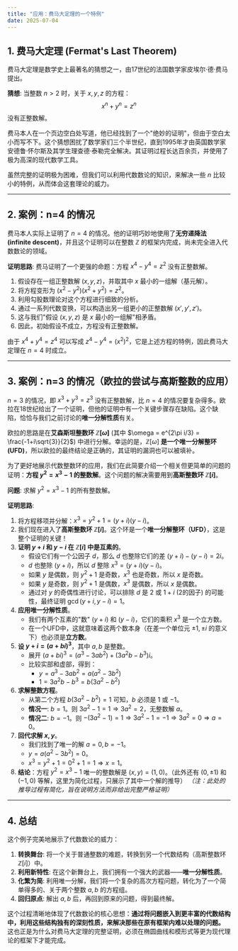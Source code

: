 ```yaml
---
title: "应用：费马大定理的一个特例"
date: 2025-07-04
---
```


## 1. 费马大定理 (Fermat's Last Theorem)

费马大定理是数学史上最著名的猜想之一，由17世纪的法国数学家皮埃尔·德·费马提出。

**猜想**:
当整数 $n > 2$ 时，关于 $x, y, z$ 的方程：
$$ x^n + y^n = z^n $$
没有正整数解。

费马本人在一个页边空白处写道，他已经找到了一个"绝妙的证明"，但由于空白太小而写不下。这个猜想困扰了数学家们三个半世纪，直到1995年才由英国数学家安德鲁·怀尔斯及其学生理查德·泰勒完全解决。其证明过程长达百余页，并使用了极为高深的现代数学工具。

虽然完整的证明极为困难，但我们可以利用代数数论的知识，来解决一些 $n$ 比较小的特例，从而体会这套理论的威力。

---

## 2. 案例：n=4 的情况

费马本人实际上证明了 $n=4$ 的情况。他的证明巧妙地使用了**无穷递降法 (infinite descent)**，并且这个证明可以在整数 $\mathbb{Z}$ 的框架内完成，尚未完全进入代数数论的领域。

**证明思路**:
费马证明了一个更强的命题：方程 $x^4 - y^4 = z^2$ 没有正整数解。

1. 假设存在一组正整数解 $(x, y, z)$，并取其中 $x$ 最小的一组解（基元解）。
2. 将方程变形为 $(x^2-y^2)(x^2+y^2)=z^2$。
3. 利用勾股数理论对这个方程进行细致的分析。
4. 通过一系列代数变换，可以构造出另一组更小的正整数解 $(x', y', z')$。
5. 这与我们"假设 $(x, y, z)$ 是 $x$ 最小的一组解"相矛盾。
6. 因此，初始假设不成立，方程没有正整数解。

由于 $x^4+y^4=z^4$ 可以写成 $z^4-y^4=(x^2)^2$，它是上述方程的特例，因此费马大定理在 $n=4$ 时成立。

---

## 3. 案例：n=3 的情况（欧拉的尝试与高斯整数的应用）

$n=3$ 的情况，即 $x^3+y^3=z^3$ 没有正整数解，比 $n=4$ 的情况要复杂得多。欧拉在18世纪给出了一个证明，但他的证明中有一个关键步骤存在缺陷。这个缺陷，恰恰与我们之前讨论的**唯一分解性质**有关。

欧拉的思路是在**艾森斯坦整数环 $\mathbb{Z}[\omega]$** (其中 $\omega = e^{2\pi i/3} = \frac{-1+i\sqrt{3}}{2}$) 中进行分解。幸运的是，$\mathbb{Z}[\omega]$ **是一个唯一分解整环 (UFD)**，所以欧拉的最终结论是正确的，其证明的漏洞也可以被填补。

为了更好地展示代数整数环的应用，我们在此简要介绍一个相关但更简单的问题的证明：**方程 $y^2 = x^3 - 1$ 的整数解**。这个问题的解决需要用到**高斯整数环 $\mathbb{Z}[i]$**。

**问题**: 求解 $y^2 = x^3 - 1$ 的所有整数解。

**证明思路**:

1. 将方程移项并分解：$x^3 = y^2 + 1 = (y+i)(y-i)$。
2. 我们现在进入了**高斯整数环 $\mathbb{Z}[i]$**。这个环是一个**唯一分解整环（UFD）**，这是整个证明的关键！
3. **证明 $y+i$ 和 $y-i$ 在 $\mathbb{Z}[i]$ 中是互素的**。
    - 假设它们有一个公因子 $d$，那么 $d$ 也整除它们的差 $(y+i)-(y-i)=2i$。
    - $d$ 也整除 $(y+i)$，所以 $d$ 整除 $x^3 = (y+i)(y-i)$。
    - 如果 $y$ 是偶数，则 $y^2+1$ 是奇数，$x^3$ 也是奇数，所以 $x$ 是奇数。
    - 如果 $y$ 是奇数，则 $y^2+1$ 是偶数，$x^3$ 是偶数，所以 $x$ 是偶数。
    - 通过对 $y$ 的奇偶性进行讨论，可以排除 $d$ 是 $2$ 或 $1+i$ (2的因子) 的可能性，最终证明 $\gcd(y+i, y-i)=1$。
4. **应用唯一分解性质**。
    - 我们有两个互素的"数" $(y+i)$ 和 $(y-i)$，它们的乘积 $x^3$ 是一个立方数。
    - 在一个UFD中，这就意味着这两个数本身（在差一个单位元 $\pm 1, \pm i$ 的意义下）也必须是**立方数**。
5. **设 $y+i = (a+bi)^3$**，其中 $a,b$ 是整数。
    - 展开 $(a+bi)^3 = (a^3 - 3ab^2) + (3a^2b - b^3)i$。
    - 比较实部和虚部，得到：
        - $y = a^3 - 3ab^2 = a(a^2-3b^2)$
        - $1 = 3a^2b - b^3 = b(3a^2-b^2)$
6. **求解整数方程**。
    - 从第二个方程 $b(3a^2-b^2)=1$ 可知，$b$ 必须是 $1$ 或 $-1$。
    - **情况一**: $b=1$。则 $3a^2-1=1 \Rightarrow 3a^2=2$，无整数解 $a$。
    - **情况二**: $b=-1$。则 $-(3a^2-1)=1 \Rightarrow 3a^2-1=-1 \Rightarrow 3a^2=0 \Rightarrow a=0$。
7. **回代求解 $x, y$**。
    - 我们找到了唯一的解 $a=0, b=-1$。
    - $y = a(a^2-3b^2) = 0$。
    - $x^3 = y^2+1 = 0^2+1 = 1 \Rightarrow x=1$。
8. **结论**：方程 $y^2=x^3-1$ 唯一的整数解是 $(x,y)=(1,0)$。（此外还有 $(0, \pm 1)$ 和 $(-1, 0)$ 等解，这里为简化过程，只展示了其中一个解的推导） *（注：此处的推导过程有简化，旨在说明方法而非给出完整严格证明）*

---

## 4. 总结

这个例子完美地展示了代数数论的威力：

1. **转换舞台**: 将一个关于普通整数的难题，转换到另一个代数结构（高斯整数环 $\mathbb{Z}[i]$）中。
2. **利用新特性**: 在这个新舞台上，我们拥有一个强大的武器——**唯一分解性质**。
3. **化繁为简**: 利用唯一分解，我们将一个复杂的高次方程问题，转化为了一个简单得多的、关于两个整数 $a, b$ 的方程组。
4. **回归原点**: 解出 $a, b$ 后，再回到原来的问题，得到最终解。

这个过程清晰地体现了代数数论的核心思想：**通过将问题嵌入到更丰富的代数结构中，利用这些结构独有的深刻性质，来解决那些在原有框架内难以处理的问题。** 这也正是为什么对费马大定理的完整证明，必须在椭圆曲线和模形式等更为现代理论的框架下才能完成。
